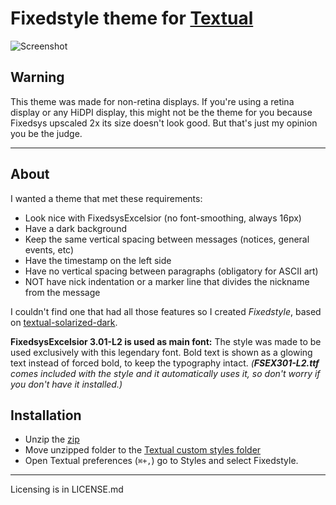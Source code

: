 # Fixedstyle theme for [Textual](https://www.codeux.com/textual/)
![Screenshot](http://i.imgur.com/QMoncOL.png)

## Warning
This theme was made for non-retina displays. If you're using a retina display or any HiDPI display, this might not be the theme for you because Fixedsys upscaled 2x its size doesn't look good. But that's just my opinion you be the judge.

---

## About

I wanted a theme that met these requirements:
* Look nice with FixedsysExcelsior (no font-smoothing, always 16px)
* Have a dark background
* Keep the same vertical spacing between messages (notices, general events, etc)
* Have the timestamp on the left side
* Have no vertical spacing between paragraphs (obligatory for ASCII art)
* NOT have nick indentation or a marker line that divides the nickname from the message

I couldn't find one that had all those features so I created *Fixedstyle*, based on [textual-solarized-dark](https://github.com/Xorcode/textual-solarized-dark).

**FixedsysExcelsior 3.01-L2 is used as main font:**
The style was made to be used exclusively with this legendary font. Bold text is shown as a glowing text instead of forced bold, to keep the typography intact. *(__FSEX301-L2.ttf__ comes included with the style and it automatically uses it, so don't worry if you don't have it installed.)*

## Installation
* Unzip the [zip](https://github.com/iiiGerardoiii/Fixedstyle/archive/master.zip)
* Move unzipped folder to the [Textual custom styles folder](https://d.maxfile.ro/mwdvbtannn.html)
* Open Textual preferences (`⌘+,`) go to Styles and select Fixedstyle.

---

Licensing is in LICENSE.md

